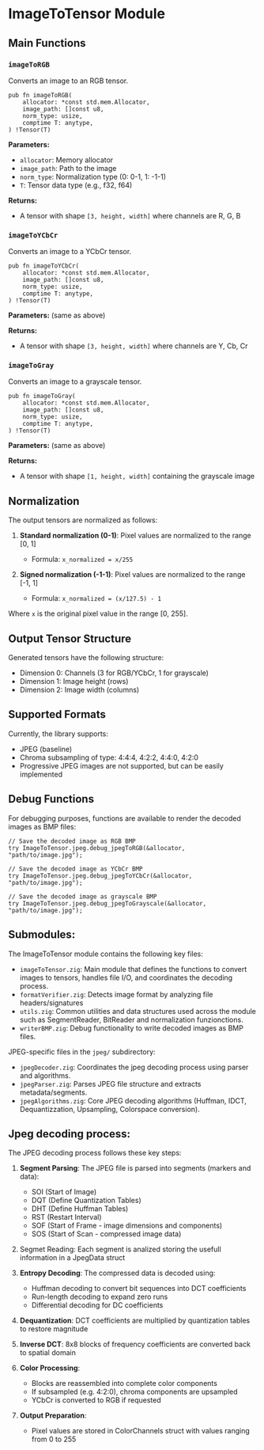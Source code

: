 # ImageToTensor Module

## Main Functions

### `imageToRGB`

Converts an image to an RGB tensor.

```zig
pub fn imageToRGB(
    allocator: *const std.mem.Allocator,
    image_path: []const u8,
    norm_type: usize,
    comptime T: anytype,
) !Tensor(T)
```

**Parameters:**
- `allocator`: Memory allocator
- `image_path`: Path to the image
- `norm_type`: Normalization type (0: 0-1, 1: -1-1)
- `T`: Tensor data type (e.g., f32, f64)

**Returns:**
- A tensor with shape `[3, height, width]` where channels are R, G, B

### `imageToYCbCr`

Converts an image to a YCbCr tensor.

```zig
pub fn imageToYCbCr(
    allocator: *const std.mem.Allocator,
    image_path: []const u8,
    norm_type: usize,
    comptime T: anytype,
) !Tensor(T)
```

**Parameters:** (same as above)

**Returns:**
- A tensor with shape `[3, height, width]` where channels are Y, Cb, Cr

### `imageToGray`

Converts an image to a grayscale tensor.

```zig
pub fn imageToGray(
    allocator: *const std.mem.Allocator,
    image_path: []const u8,
    norm_type: usize,
    comptime T: anytype,
) !Tensor(T)
```

**Parameters:** (same as above)

**Returns:**
- A tensor with shape `[1, height, width]` containing the grayscale image

## Normalization

The output tensors are normalized as follows:

1. **Standard normalization (0-1)**: Pixel values are normalized to the range [0, 1]
   - Formula: `x_normalized = x/255`

2. **Signed normalization (-1-1)**: Pixel values are normalized to the range [-1, 1]
   - Formula: `x_normalized = (x/127.5) - 1`

Where `x` is the original pixel value in the range [0, 255].

## Output Tensor Structure

Generated tensors have the following structure:
- Dimension 0: Channels (3 for RGB/YCbCr, 1 for grayscale)
- Dimension 1: Image height (rows)
- Dimension 2: Image width (columns)

## Supported Formats

Currently, the library supports:
- JPEG (baseline)
- Chroma subsampling of type: 4:4:4, 4:2:2, 4:4:0, 4:2:0
- Progressive JPEG images are not supported, but can be easily implemented


## Debug Functions

For debugging purposes, functions are available to render the decoded images as BMP files:

```zig
// Save the decoded image as RGB BMP
try ImageToTensor.jpeg.debug_jpegToRGB(&allocator, "path/to/image.jpg");

// Save the decoded image as YCbCr BMP
try ImageToTensor.jpeg.debug_jpegToYCbCr(&allocator, "path/to/image.jpg");

// Save the decoded image as grayscale BMP
try ImageToTensor.jpeg.debug_jpegToGrayscale(&allocator, "path/to/image.jpg");
```

## Submodules:
The ImageToTensor module contains the following key files:

- `imageToTensor.zig`: Main module that defines the functions to convert images to tensors, handles file I/O, and coordinates the decoding process.
- `formatVerifier.zig`: Detects image format by analyzing file headers/signatures
- `utils.zig`: Common utilities and data structures used across the module such as SegmentReader, BitReader and normalization funzionctions. 
- `writerBMP.zig`: Debug functionality to write decoded images as BMP files.

JPEG-specific files in the `jpeg/` subdirectory:
- `jpegDecoder.zig`: Coordinates the jpeg decoding process using parser and algorithms.
- `jpegParser.zig`: Parses JPEG file structure and extracts metadata/segments.
- `jpegAlgorithms.zig`: Core JPEG decoding algorithms (Huffman, IDCT, Dequantizzation, Upsampling, Colorspace conversion).

## Jpeg decoding process:
The JPEG decoding process follows these key steps:

1. **Segment Parsing**: The JPEG file is parsed into segments (markers and data):
   - SOI (Start of Image)
   - DQT (Define Quantization Tables) 
   - DHT (Define Huffman Tables)
   - RST (Restart Interval)
   - SOF (Start of Frame - image dimensions and components)
   - SOS (Start of Scan - compressed image data)

2. Segmet Reading: Each segment is analized storing the usefull information in a JpegData struct 

3. **Entropy Decoding**: The compressed data is decoded using:
   - Huffman decoding to convert bit sequences into DCT coefficients
   - Run-length decoding to expand zero runs
   - Differential decoding for DC coefficients

4. **Dequantization**: DCT coefficients are multiplied by quantization tables to restore magnitude

5. **Inverse DCT**: 8x8 blocks of frequency coefficients are converted back to spatial domain

6. **Color Processing**:
   - Blocks are reassembled into complete color components
   - If subsampled (e.g. 4:2:0), chroma components are upsampled
   - YCbCr is converted to RGB if requested

7. **Output Preparation**:
   - Pixel values are stored in ColorChannels struct with values ranging from 0 to 255
